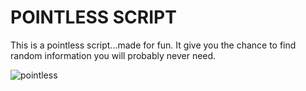 # POINTLESS SCRIPT
This is a pointless script...made for fun. 
It give you the chance to find random information you will probably never need. 

![pointless](https://github.com/the-universal-linux-society/pointless/assets/161962528/14cd29ce-7544-45e3-8c76-83feb1122d77)
